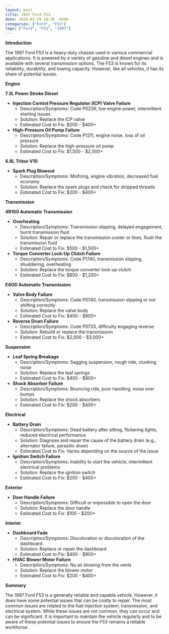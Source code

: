 ```yaml
---
layout: post
title: 1997 Ford F53
date: 2024-03-29 10:36 -0400
categories: ["Ford", "F53"]
tags: ["Ford", "F53", "1997"]
---
```

**Introduction**

The 1997 Ford F53 is a heavy-duty chassis used in various commercial applications. It is powered by a variety of gasoline and diesel engines and is available with several transmission options. The F53 is known for its reliability, durability, and towing capacity. However, like all vehicles, it has its share of potential issues.

**Engine**

**7.3L Power Stroke Diesel**
* **Injection Control Pressure Regulator (ICP) Valve Failure**
  * Description/Symptoms: Code P0236, low engine power, intermittent starting issues
  * Solution: Replace the ICP valve
  * Estimated Cost to Fix: $200 - $400+
* **High-Pressure Oil Pump Failure**
  * Description/Symptoms: Code P1211, engine noise, loss of oil pressure
  * Solution: Replace the high-pressure oil pump
  * Estimated Cost to Fix: $1,500 - $2,000+

**6.8L Triton V10**
* **Spark Plug Blowout**
  * Description/Symptoms: Misfiring, engine vibration, decreased fuel economy
  * Solution: Replace the spark plugs and check for stripped threads
  * Estimated Cost to Fix: $200 - $400+

**Transmission**

**4R100 Automatic Transmission**
* **Overheating**
  * Description/Symptoms: Transmission slipping, delayed engagement, burnt transmission fluid
  * Solution: Repair or replace the transmission cooler or lines, flush the transmission fluid
  * Estimated Cost to Fix: $500 - $1,500+
* **Torque Converter Lock-Up Clutch Failure**
  * Description/Symptoms: Code P1740, transmission slipping, shuddering, overheating
  * Solution: Replace the torque converter lock-up clutch
  * Estimated Cost to Fix: $800 - $1,200+

**E4OD Automatic Transmission**
* **Valve Body Failure**
  * Description/Symptoms: Code P0740, transmission slipping or not shifting correctly
  * Solution: Replace the valve body
  * Estimated Cost to Fix: $400 - $800+
* **Reverse Drum Failure**
  * Description/Symptoms: Code P0733, difficulty engaging reverse
  * Solution: Rebuild or replace the transmission
  * Estimated Cost to Fix: $2,000 - $3,000+

**Suspension**

* **Leaf Spring Breakage**
  * Description/Symptoms: Sagging suspension, rough ride, clunking noise
  * Solution: Replace the leaf springs
  * Estimated Cost to Fix: $400 - $800+
* **Shock Absorber Failure**
  * Description/Symptoms: Bouncing ride, poor handling, noise over bumps
  * Solution: Replace the shock absorbers
  * Estimated Cost to Fix: $200 - $400+

**Electrical**

* **Battery Drain**
  * Description/Symptoms: Dead battery after sitting, flickering lights, reduced electrical performance
  * Solution: Diagnose and repair the cause of the battery drain (e.g., alternator failure, parasitic draw)
  * Estimated Cost to Fix: Varies depending on the source of the issue
* **Ignition Switch Failure**
  * Description/Symptoms: Inability to start the vehicle, intermittent electrical problems
  * Solution: Replace the ignition switch
  * Estimated Cost to Fix: $200 - $400+

**Exterior**

* **Door Handle Failure**
  * Description/Symptoms: Difficult or impossible to open the door
  * Solution: Replace the door handle
  * Estimated Cost to Fix: $100 - $200+

**Interior**

* **Dashboard Fade**
  * Description/Symptoms: Discoloration or discoloration of the dashboard
  * Solution: Replace or repair the dashboard
  * Estimated Cost to Fix: $400 - $800+
* **HVAC Blower Motor Failure**
  * Description/Symptoms: No air blowing from the vents
  * Solution: Replace the blower motor
  * Estimated Cost to Fix: $200 - $400+

**Summary**

The 1997 Ford F53 is a generally reliable and capable vehicle. However, it does have some potential issues that can be costly to repair. The most common issues are related to the fuel injection system, transmission, and electrical system. While these issues are not common, they can occur and can be significant. It is important to maintain the vehicle regularly and to be aware of these potential issues to ensure the F53 remains a reliable workhorse.
